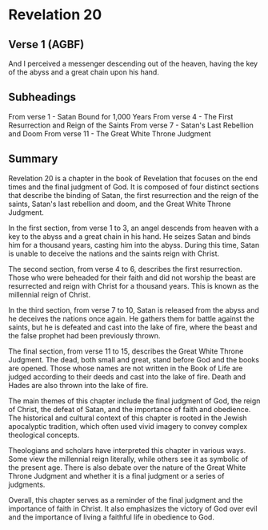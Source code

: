 # Revelation 20

## Verse 1 (AGBF)

And I perceived a messenger descending out of the heaven, having the key of the abyss and a great chain upon his hand.

## Subheadings

From verse 1 - Satan Bound for 1,000 Years
From verse 4 - The First Resurrection and Reign of the Saints
From verse 7 - Satan's Last Rebellion and Doom
From verse 11 - The Great White Throne Judgment

## Summary

Revelation 20 is a chapter in the book of Revelation that focuses on the end times and the final judgment of God. It is composed of four distinct sections that describe the binding of Satan, the first resurrection and the reign of the saints, Satan's last rebellion and doom, and the Great White Throne Judgment.

In the first section, from verse 1 to 3, an angel descends from heaven with a key to the abyss and a great chain in his hand. He seizes Satan and binds him for a thousand years, casting him into the abyss. During this time, Satan is unable to deceive the nations and the saints reign with Christ.

The second section, from verse 4 to 6, describes the first resurrection. Those who were beheaded for their faith and did not worship the beast are resurrected and reign with Christ for a thousand years. This is known as the millennial reign of Christ.

In the third section, from verse 7 to 10, Satan is released from the abyss and he deceives the nations once again. He gathers them for battle against the saints, but he is defeated and cast into the lake of fire, where the beast and the false prophet had been previously thrown.

The final section, from verse 11 to 15, describes the Great White Throne Judgment. The dead, both small and great, stand before God and the books are opened. Those whose names are not written in the Book of Life are judged according to their deeds and cast into the lake of fire. Death and Hades are also thrown into the lake of fire.

The main themes of this chapter include the final judgment of God, the reign of Christ, the defeat of Satan, and the importance of faith and obedience. The historical and cultural context of this chapter is rooted in the Jewish apocalyptic tradition, which often used vivid imagery to convey complex theological concepts.

Theologians and scholars have interpreted this chapter in various ways. Some view the millennial reign literally, while others see it as symbolic of the present age. There is also debate over the nature of the Great White Throne Judgment and whether it is a final judgment or a series of judgments.

Overall, this chapter serves as a reminder of the final judgment and the importance of faith in Christ. It also emphasizes the victory of God over evil and the importance of living a faithful life in obedience to God.